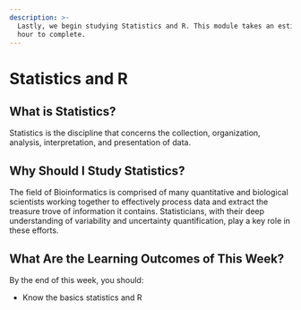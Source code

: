 ```yaml
---
description: >-
  Lastly, we begin studying Statistics and R. This module takes an estimated 1
  hour to complete.
---
```


# Statistics and R

## What is Statistics?

Statistics is the discipline that concerns the collection, organization, analysis, interpretation, and presentation of data.

## Why Should I Study Statistics?

The field of Bioinformatics is comprised of many quantitative and biological scientists working together to effectively process data and extract the treasure trove of information it contains. Statisticians, with their deep understanding of variability and uncertainty quantification, play a key role in these efforts.

## What Are the Learning Outcomes of This Week?

By the end of this week, you should:

* Know the basics statistics and R







